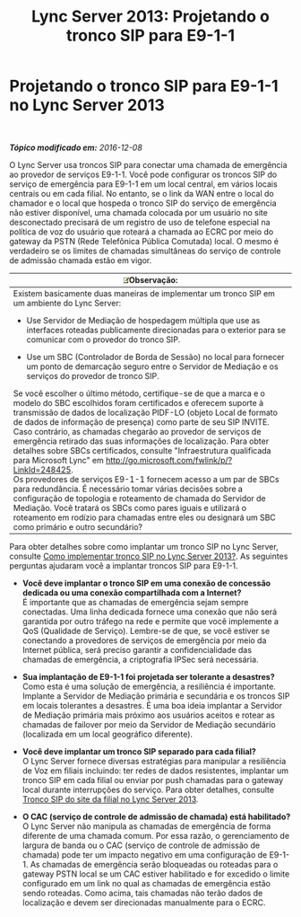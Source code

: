 ﻿---
title: 'Lync Server 2013: Projetando o tronco SIP para E9-1-1'
TOCTitle: Projetando o tronco SIP para E9-1-1
ms:assetid: 4f93b974-b460-45c7-a4a8-6f38e34840f5
ms:mtpsurl: https://technet.microsoft.com/pt-br/library/Gg398323(v=OCS.15)
ms:contentKeyID: 49306684
ms.date: 12/10/2016
mtps_version: v=OCS.15
ms.translationtype: HT
---

# Projetando o tronco SIP para E9-1-1 no Lync Server 2013

 

_**Tópico modificado em:** 2016-12-08_

O Lync Server usa troncos SIP para conectar uma chamada de emergência ao provedor de serviços E9-1-1. Você pode configurar os troncos SIP do serviço de emergência para E9-1-1 em um local central, em vários locais centrais ou em cada filial. No entanto, se o link da WAN entre o local do chamador e o local que hospeda o tronco SIP do serviço de emergência não estiver disponível, uma chamada colocada por um usuário no site desconectado precisará de um registro de uso de telefone especial na política de voz do usuário que roteará a chamada ao ECRC por meio do gateway da PSTN (Rede Telefônica Pública Comutada) local. O mesmo é verdadeiro se os limites de chamadas simultâneas do serviço de controle de admissão chamada estão em vigor.

<table>
<colgroup>
<col style="width: 100%" />
</colgroup>
<thead>
<tr class="header">
<th><img src="images/Gg425756.note(OCS.15).gif" title="note" alt="note" />Observação:</th>
</tr>
</thead>
<tbody>
<tr class="odd">
<td>Existem basicamente duas maneiras de implementar um tronco SIP em um ambiente do Lync Server:
<ul>
<li><p>Use Servidor de Mediação de hospedagem múltipla que use as interfaces roteadas publicamente direcionadas para o exterior para se comunicar com o provedor do tronco SIP.</p></li>
<li><p>Use um SBC (Controlador de Borda de Sessão) no local para fornecer um ponto de demarcação seguro entre o Servidor de Mediação e os serviços do provedor de tronco SIP.</p></li>
</ul>
Se você escolher o último método, certifique-se de que a marca e o modelo do SBC escolhidos foram certificados e oferecem suporte à transmissão de dados de localização PIDF-LO (objeto Local de formato de dados de informação de presença) como parte de seu SIP INVITE. Caso contrário, as chamadas chegarão ao provedor de serviços de emergência retirado das suas informações de localização. Para obter detalhes sobre SBCs certificados, consulte &quot;Infraestrutura qualificada para Microsoft Lync&quot; em <a href="http://go.microsoft.com/fwlink/p/?linkid=248425">http://go.microsoft.com/fwlink/p/?LinkId=248425</a>.<br />
Os provedores de serviços E9-1-1 fornecem acesso a um par de SBCs para redundância. É necessário tomar várias decisões sobre a configuração de topologia e roteamento de chamada do Servidor de Mediação. Você tratará os SBCs como pares iguais e utilizará o roteamento em rodízio para chamadas entre eles ou designará um SBC como primário e outro secundário?</td>
</tr>
</tbody>
</table>


Para obter detalhes sobre como implantar um tronco SIP no Lync Server, consulte [Como implementar tronco SIP no Lync Server 2013?](lync-server-2013-how-do-i-implement-sip-trunking.md). As seguintes perguntas ajudaram você a implantar troncos SIP para E9-1-1.

  - **Você deve implantar o tronco SIP em uma conexão de concessão dedicada ou uma conexão compartilhada com a Internet?**  
    É importante que as chamadas de emergência sejam sempre conectadas. Uma linha dedicada fornece uma conexão que não será garantida por outro tráfego na rede e permite que você implemente a QoS (Qualidade de Serviço). Lembre-se de que, se você estiver se conectando a provedores de serviços de emergência por meio da Internet pública, será preciso garantir a confidencialidade das chamadas de emergência, a criptografia IPSec será necessária.

<!-- end list -->

  - **Sua implantação de E9-1-1 foi projetada ser tolerante a desastres?**  
    Como esta é uma solução de emergência, a resiliência é importante. Implante a Servidor de Mediação primária e secundária e os troncos SIP em locais tolerantes a desastres. É uma boa ideia implantar a Servidor de Mediação primária mais próximo aos usuários aceitos e rotear as chamadas de failover por meio da Servidor de Mediação secundário (localizada em um local geográfico diferente).

<!-- end list -->

  - **Você deve implantar um tronco SIP separado para cada filial?**  
    O Lync Server fornece diversas estratégias para manipular a resiliência de Voz em filiais incluindo: ter redes de dados resistentes, implantar um tronco SIP em cada filial ou enviar por push chamadas para o gateway local durante interrupções do serviço. Para obter detalhes, consulte [Tronco SIP do site da filial no Lync Server 2013](lync-server-2013-branch-site-sip-trunking.md).

<!-- end list -->

  - **O CAC (serviço de controle de admissão de chamada) está habilitado?**  
    O Lync Server não manipula as chamadas de emergência de forma diferente de uma chamada comum. Por essa razão, o gerenciamento de largura de banda ou o CAC (serviço de controle de admissão de chamada) pode ter um impacto negativo em uma configuração de E9-1-1. As chamadas de emergência serão bloqueadas ou roteadas para o gateway PSTN local se um CAC estiver habilitado e for excedido o limite configurado em um link no qual as chamadas de emergência estão sendo roteadas. Como acima, tais chamadas não terão dados de localização e devem ser direcionadas manualmente para o ECRC.


